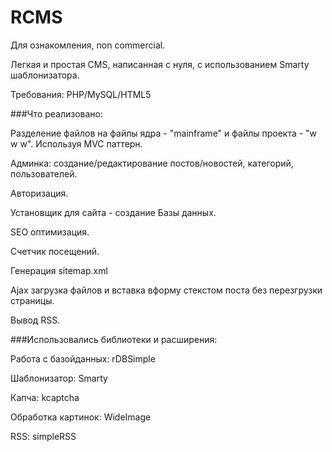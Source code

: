 # RCMS
Для ознакомления, non commercial.

Легкая и простая CMS, написанная с нуля, с использованием Smarty шаблонизатора.

Требования: PHP/MySQL/HTML5

###Что реализовано:

Разделение файлов на файлы ядра - "mainframe" и файлы проекта - "w w w". Используя MVC паттерн.

Админка: создание/редактирование постов/новостей, категорий, пользователей.

Авторизация.

Установщик для сайта - создание Базы данных.

SEO оптимизация.

Счетчик посещений.

Генерация sitemap.xml

Ajax загрузка файлов и вставка вформу стекстом поста без перезгрузки страницы.

Вывод RSS.



###Использовались библиотеки и расширения:

Работа с базойданных: rDBSimple

Шаблонизатор: Smarty

Капча: kcaptcha

Обработка картинок: WideImage

RSS: simpleRSS
